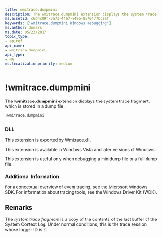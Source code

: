 ```yaml
---
title: wmitrace.dumpmini
description: The wmitrace.dumpmini extension displays the system trace fragment, which is stored in a dump file.
ms.assetid: c6b4c09f-3a73-4467-849b-8570477bc9af
keywords: ["wmitrace.dumpmini Windows Debugging"]
ms.author: domars
ms.date: 05/23/2017
topic_type:
- apiref
api_name:
- wmitrace.dumpmini
api_type:
- NA
ms.localizationpriority: medium
---
```


# !wmitrace.dumpmini


The **!wmitrace.dumpmini** extension displays the system trace fragment, which is stored in a dump file.

```
!wmitrace.dumpmini
```

## <span id="ddk__wmitrace_strdump_dbg"></span><span id="DDK__WMITRACE_STRDUMP_DBG"></span>


### <span id="DLL"></span><span id="dll"></span>DLL

This extension is exported by Wmitrace.dll.

This extension is available in Windows Vista and later versions of Windows.

This extension is useful only when debugging a minidump file or a full dump file.

### <span id="Additional_Information"></span><span id="additional_information"></span><span id="ADDITIONAL_INFORMATION"></span>Additional Information

For a conceptual overview of event tracing, see the Microsoft Windows SDK. For information about tracing tools, see the Windows Driver Kit (WDK).

Remarks
-------

The *system trace fragment* is a copy of the contents of the last buffer of the System Context Log. Under normal conditions, this is the trace session whose logger ID is 2.

 

 





